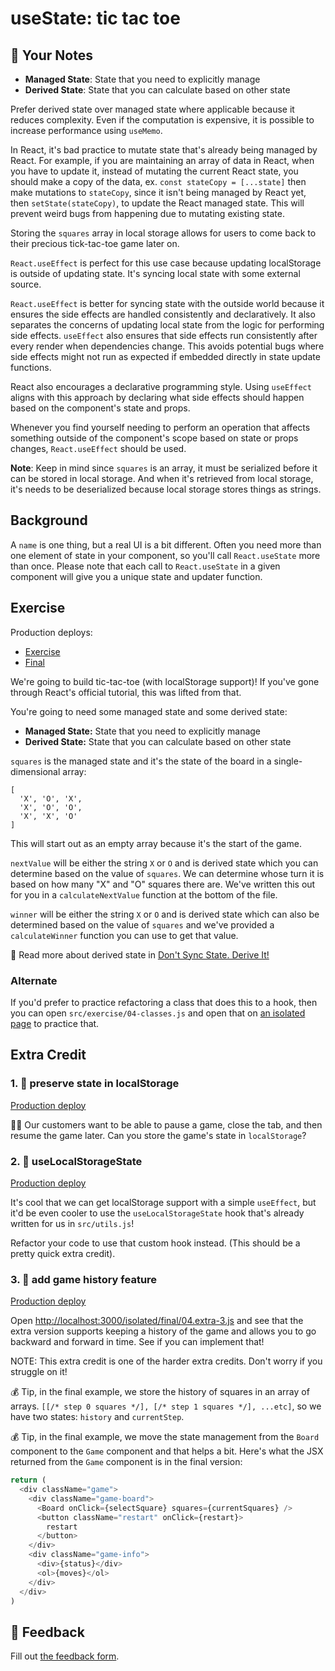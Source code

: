 # useState: tic tac toe

## 📝 Your Notes

- **Managed State**: State that you need to explicitly manage
- **Derived State**: State that you can calculate based on other state

Prefer derived state over managed state where applicable because it reduces
complexity. Even if the computation is expensive, it is possible to increase
performance using `useMemo`.

In React, it's bad practice to mutate state that's already being managed by
React. For example, if you are maintaining an array of data in React, when you
have to update it, instead of mutating the current React state, you should make
a copy of the data, ex. `const stateCopy = [...state]` then make mutations to
`stateCopy`, since it isn't being managed by React yet, then
`setState(stateCopy)`, to update the React managed state. This will prevent
weird bugs from happening due to mutating existing state.

Storing the `squares` array in local storage allows for users to come back to
their precious tick-tac-toe game later on.

`React.useEffect` is perfect for this use case because updating localStorage is
outside of updating state. It's syncing local state with some external source.

`React.useEffect` is better for syncing state with the outside world because it
ensures the side effects are handled consistently and declaratively. It also
separates the concerns of updating local state from the logic for performing
side effects. `useEffect` also ensures that side effects run consistently after
every render when dependencies change. This avoids potential bugs where side
effects might not run as expected if embedded directly in state update
functions.

React also encourages a declarative programming style. Using `useEffect` aligns
with this approach by declaring what side effects should happen based on the
component's state and props.

Whenever you find yourself needing to perform an operation that affects
something outside of the component's scope based on state or props changes,
`React.useEffect` should be used.

**Note**: Keep in mind since `squares` is an array, it must be serialized before
it can be stored in local storage. And when it's retrieved from local storage,
it's needs to be deserialized because local storage stores things as strings.

## Background

A `name` is one thing, but a real UI is a bit different. Often you need more
than one element of state in your component, so you'll call `React.useState`
more than once. Please note that each call to `React.useState` in a given
component will give you a unique state and updater function.

## Exercise

Production deploys:

- [Exercise](https://react-hooks.netlify.app/isolated/exercise/04.js)
- [Final](https://react-hooks.netlify.app/isolated/final/04.js)

We're going to build tic-tac-toe (with localStorage support)! If you've gone
through React's official tutorial, this was lifted from that.

You're going to need some managed state and some derived state:

- **Managed State:** State that you need to explicitly manage
- **Derived State:** State that you can calculate based on other state

`squares` is the managed state and it's the state of the board in a
single-dimensional array:

```
[
  'X', 'O', 'X',
  'X', 'O', 'O',
  'X', 'X', 'O'
]
```

This will start out as an empty array because it's the start of the game.

`nextValue` will be either the string `X` or `O` and is derived state which you
can determine based on the value of `squares`. We can determine whose turn it is
based on how many "X" and "O" squares there are. We've written this out for you
in a `calculateNextValue` function at the bottom of the file.

`winner` will be either the string `X` or `O` and is derived state which can
also be determined based on the value of `squares` and we've provided a
`calculateWinner` function you can use to get that value.

📜 Read more about derived state in
[Don't Sync State. Derive It!](https://kentcdodds.com/blog/dont-sync-state-derive-it)

### Alternate

If you'd prefer to practice refactoring a class that does this to a hook, then
you can open `src/exercise/04-classes.js` and open that on
[an isolated page](http://localhost:3000/isolated/exercise/04-classes.js) to
practice that.

## Extra Credit

### 1. 💯 preserve state in localStorage

[Production deploy](https://react-hooks.netlify.app/isolated/final/04.extra-1.js)

👨‍💼 Our customers want to be able to pause a game, close the tab, and then resume
the game later. Can you store the game's state in `localStorage`?

### 2. 💯 useLocalStorageState

[Production deploy](https://react-hooks.netlify.app/isolated/final/04.extra-2.js)

It's cool that we can get localStorage support with a simple `useEffect`, but
it'd be even cooler to use the `useLocalStorageState` hook that's already
written for us in `src/utils.js`!

Refactor your code to use that custom hook instead. (This should be a pretty
quick extra credit).

### 3. 💯 add game history feature

[Production deploy](https://react-hooks.netlify.app/isolated/final/04.extra-3.js)

Open
[http://localhost:3000/isolated/final/04.extra-3.js](http://localhost:3000/isolated/final/04.extra-3.js)
and see that the extra version supports keeping a history of the game and allows
you to go backward and forward in time. See if you can implement that!

NOTE: This extra credit is one of the harder extra credits. Don't worry if you
struggle on it!

💰 Tip, in the final example, we store the history of squares in an array of
arrays. `[[/* step 0 squares */], [/* step 1 squares */], ...etc]`, so we have
two states: `history` and `currentStep`.

💰 Tip, in the final example, we move the state management from the `Board`
component to the `Game` component and that helps a bit. Here's what the JSX
returned from the `Game` component is in the final version:

```javascript
return (
  <div className="game">
    <div className="game-board">
      <Board onClick={selectSquare} squares={currentSquares} />
      <button className="restart" onClick={restart}>
        restart
      </button>
    </div>
    <div className="game-info">
      <div>{status}</div>
      <ol>{moves}</ol>
    </div>
  </div>
)
```

## 🦉 Feedback

Fill out
[the feedback form](https://ws.kcd.im/?ws=React%20Hooks%20%F0%9F%8E%A3&e=04%3A%20useState%3A%20tic%20tac%20toe&em=).
